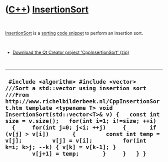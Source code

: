 
 

 

 

 

 

([C++](Cpp.md)) [InsertionSort](CppInsertionSort.md)
======================================================

 

[InsertionSort](CppInsertionSort.md) is a [sorting](CppStdSort.md) [code
snippet](CppCodeSnippets.md) to perform an insertion sort.

 

-   [Download the Qt Creator project
    'CppInsertionSort' (zip)](CppInsertionSort.zip)

 

  -----------------------------------------------------------------------------------------------------------------------------------------------------------------------------------------------------------------------------------------------------------------------------------------------------------------------------------------------------------------------------------------------------------------------------------------------------------------------------------------------
  ` #include <algorithm> #include <vector> ///Sort a std::vector using insertion sort ///From http://www.richelbilderbeek.nl/CppInsertionSort.htm template <typename T> void InsertionSort(std::vector<T>& v) {   const int size = v.size();   for(int i=1; i!=size; ++i)   {     for(int j=0; j<i; ++j)     {       if (v[j] > v[i])       {         const int temp = v[j];         v[j] = v[i];         for(int k=i; k>j; --k) { v[k] = v[k-1]; }         v[j+1] = temp;       }     }   } }`
  -----------------------------------------------------------------------------------------------------------------------------------------------------------------------------------------------------------------------------------------------------------------------------------------------------------------------------------------------------------------------------------------------------------------------------------------------------------------------------------------------

 

 

 

 

 

 

